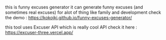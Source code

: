 this is funny excuses generator
it can generate funny excuses (and sometimes real excuses) for alot of thing
like family and development
check the demo : https://kokojkj.github.io/funny-excuses-generator/

this tool uses Excuser API which is really cool API check it here :
https://excuser-three.vercel.app/
